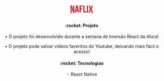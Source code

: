 <h1 align="center">
 <img src='./src/assets/img/Logo.png' width='15%'>
</h1>

<h4 align="center">:rocket: Projeto</h4>
<p align="center">• O projeto foi desenvolvido durante a semana de Imersão React da Alura!<p>
<p align="center">• O projeto pode salvar vídeos favoritos do Youtube, deixando mais fácil o acesso!<p>

<h4 align="center">:rocket: Tecnologias</h4>
<p align="center">
    <img src='./public/logo512.png' width='2%'>  React Native
<p>
